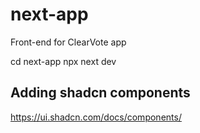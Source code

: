 # next-app
Front-end for ClearVote app

cd next-app
npx next dev

## Adding shadcn components
https://ui.shadcn.com/docs/components/

